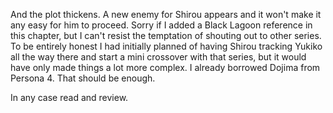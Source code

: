 And the plot thickens. A new enemy for Shirou appears and it won't make it any easy for him to proceed. Sorry if I added a Black Lagoon reference in this chapter, but I can't resist the temptation of shouting out to other series. To be entirely honest I had initially planned of having Shirou tracking Yukiko all the way there and start a mini crossover with that series, but it would have only made things a lot more complex. I already borrowed Dojima from Persona 4. That should be enough.

In any case read and review.
